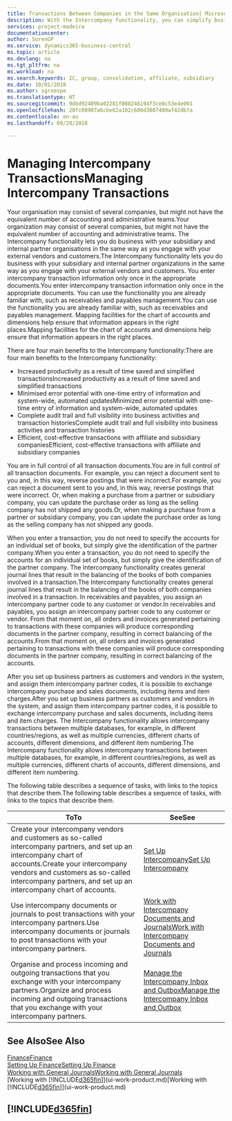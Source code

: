 ```yaml
---
title: Transactions Between Companies in the Same Organisation| Microsoft Docs
description: With the Intercompany functionality, you can simplify business processes and transactions between companies within the same organisation.
services: project-madeira
documentationcenter: 
author: SorenGP
ms.service: dynamics365-business-central
ms.topic: article
ms.devlang: na
ms.tgt_pltfrm: na
ms.workload: na
ms.search.keywords: IC, group, consolidation, affiliate, subsidiary
ms.date: 10/01/2018
ms.author: sgroespe
ms.translationtype: HT
ms.sourcegitcommit: 9dbd92409ba02281f008246194f3ce0c53e4e001
ms.openlocfilehash: 20fc08907a6cbe62a102c680d3087409af42db7a
ms.contentlocale: en-au
ms.lasthandoff: 09/28/2018

---
```

# <a name="managing-intercompany-transactions"></a><span data-ttu-id="c87ac-103">Managing Intercompany Transactions</span><span class="sxs-lookup"><span data-stu-id="c87ac-103">Managing Intercompany Transactions</span></span>
<span data-ttu-id="c87ac-104">Your organisation may consist of several companies, but might not have the equivalent number of accounting and administrative teams.</span><span class="sxs-lookup"><span data-stu-id="c87ac-104">Your organization may consist of several companies, but might not have the equivalent number of accounting and administrative teams.</span></span> <span data-ttu-id="c87ac-105">The Intercompany functionality lets you do business with your subsidiary and internal partner organisations in the same way as you engage with your external vendors and customers.</span><span class="sxs-lookup"><span data-stu-id="c87ac-105">The Intercompany functionality lets you do business with your subsidiary and internal partner organizations in the same way as you engage with your external vendors and customers.</span></span> <span data-ttu-id="c87ac-106">You enter intercompany transaction information only once in the appropriate documents.</span><span class="sxs-lookup"><span data-stu-id="c87ac-106">You enter intercompany transaction information only once in the appropriate documents.</span></span> <span data-ttu-id="c87ac-107">You can use the functionality you are already familiar with, such as receivables and payables management.</span><span class="sxs-lookup"><span data-stu-id="c87ac-107">You can use the functionality you are already familiar with, such as receivables and payables management.</span></span> <span data-ttu-id="c87ac-108">Mapping facilities for the chart of accounts and dimensions help ensure that information appears in the right places.</span><span class="sxs-lookup"><span data-stu-id="c87ac-108">Mapping facilities for the chart of accounts and dimensions help ensure that information appears in the right places.</span></span>  

<span data-ttu-id="c87ac-109">There are four main benefits to the Intercompany functionality:</span><span class="sxs-lookup"><span data-stu-id="c87ac-109">There are four main benefits to the Intercompany functionality:</span></span>  

- <span data-ttu-id="c87ac-110">Increased productivity as a result of time saved and simplified transactions</span><span class="sxs-lookup"><span data-stu-id="c87ac-110">Increased productivity as a result of time saved and simplified transactions</span></span>  
- <span data-ttu-id="c87ac-111">Minimised error potential with one-time entry of information and system-wide, automated updates</span><span class="sxs-lookup"><span data-stu-id="c87ac-111">Minimized error potential with one-time entry of information and system-wide, automated updates</span></span>  
- <span data-ttu-id="c87ac-112">Complete audit trail and full visibility into business activities and transaction histories</span><span class="sxs-lookup"><span data-stu-id="c87ac-112">Complete audit trail and full visibility into business activities and transaction histories</span></span>  
- <span data-ttu-id="c87ac-113">Efficient, cost-effective transactions with affiliate and subsidiary companies</span><span class="sxs-lookup"><span data-stu-id="c87ac-113">Efficient, cost-effective transactions with affiliate and subsidiary companies</span></span>  

<span data-ttu-id="c87ac-114">You are in full control of all transaction documents.</span><span class="sxs-lookup"><span data-stu-id="c87ac-114">You are in full control of all transaction documents.</span></span> <span data-ttu-id="c87ac-115">For example, you can reject a document sent to you and, in this way, reverse postings that were incorrect.</span><span class="sxs-lookup"><span data-stu-id="c87ac-115">For example, you can reject a document sent to you and, in this way, reverse postings that were incorrect.</span></span> <span data-ttu-id="c87ac-116">Or, when making a purchase from a partner or subsidiary company, you can update the purchase order as long as the selling company has not shipped any goods.</span><span class="sxs-lookup"><span data-stu-id="c87ac-116">Or, when making a purchase from a partner or subsidiary company, you can update the purchase order as long as the selling company has not shipped any goods.</span></span>  

<span data-ttu-id="c87ac-117">When you enter a transaction, you do not need to specify the accounts for an individual set of books, but simply give the identification of the partner company.</span><span class="sxs-lookup"><span data-stu-id="c87ac-117">When you enter a transaction, you do not need to specify the accounts for an individual set of books, but simply give the identification of the partner company.</span></span> <span data-ttu-id="c87ac-118">The Intercompany functionality creates general journal lines that result in the balancing of the books of both companies involved in a transaction.</span><span class="sxs-lookup"><span data-stu-id="c87ac-118">The Intercompany functionality creates general journal lines that result in the balancing of the books of both companies involved in a transaction.</span></span> <span data-ttu-id="c87ac-119">In receivables and payables, you assign an intercompany partner code to any customer or vendor.</span><span class="sxs-lookup"><span data-stu-id="c87ac-119">In receivables and payables, you assign an intercompany partner code to any customer or vendor.</span></span> <span data-ttu-id="c87ac-120">From that moment on, all orders and invoices generated pertaining to transactions with these companies will produce corresponding documents in the partner company, resulting in correct balancing of the accounts.</span><span class="sxs-lookup"><span data-stu-id="c87ac-120">From that moment on, all orders and invoices generated pertaining to transactions with these companies will produce corresponding documents in the partner company, resulting in correct balancing of the accounts.</span></span>  

 <span data-ttu-id="c87ac-121">After you set up business partners as customers and vendors in the system, and assign them intercompany partner codes, it is possible to exchange intercompany purchase and sales documents, including items and item charges.</span><span class="sxs-lookup"><span data-stu-id="c87ac-121">After you set up business partners as customers and vendors in the system, and assign them intercompany partner codes, it is possible to exchange intercompany purchase and sales documents, including items and item charges.</span></span> <span data-ttu-id="c87ac-122">The Intercompany functionality allows intercompany transactions between multiple databases, for example, in different countries/regions, as well as multiple currencies, different charts of accounts, different dimensions, and different item numbering.</span><span class="sxs-lookup"><span data-stu-id="c87ac-122">The Intercompany functionality allows intercompany transactions between multiple databases, for example, in different countries/regions, as well as multiple currencies, different charts of accounts, different dimensions, and different item numbering.</span></span>  

<span data-ttu-id="c87ac-123">The following table describes a sequence of tasks, with links to the topics that describe them.</span><span class="sxs-lookup"><span data-stu-id="c87ac-123">The following table describes a sequence of tasks, with links to the topics that describe them.</span></span>

 |<span data-ttu-id="c87ac-124">To</span><span class="sxs-lookup"><span data-stu-id="c87ac-124">To</span></span> |<span data-ttu-id="c87ac-125">See</span><span class="sxs-lookup"><span data-stu-id="c87ac-125">See</span></span>|
 |---|---|
 |<span data-ttu-id="c87ac-126">Create your intercompany vendors and customers as so-called intercompany partners, and set up an intercompany chart of accounts.</span><span class="sxs-lookup"><span data-stu-id="c87ac-126">Create your intercompany vendors and customers as so-called intercompany partners, and set up an intercompany chart of accounts.</span></span>|[<span data-ttu-id="c87ac-127">Set Up Intercompany</span><span class="sxs-lookup"><span data-stu-id="c87ac-127">Set Up Intercompany</span></span>](intercompany-how-setup.md)|
 |<span data-ttu-id="c87ac-128">Use intercompany documents or journals to post transactions with your intercompany partners.</span><span class="sxs-lookup"><span data-stu-id="c87ac-128">Use intercompany documents or journals to post transactions with your intercompany partners.</span></span>|[<span data-ttu-id="c87ac-129">Work with Intercompany Documents and Journals</span><span class="sxs-lookup"><span data-stu-id="c87ac-129">Work with Intercompany Documents and Journals</span></span>](intercompany-how-work-documents-journals.md)|
 |<span data-ttu-id="c87ac-130">Organise and process incoming and outgoing transactions that you exchange with your intercompany partners.</span><span class="sxs-lookup"><span data-stu-id="c87ac-130">Organize and process incoming and outgoing transactions that you exchange with your intercompany partners.</span></span>|[<span data-ttu-id="c87ac-131">Manage the Intercompany Inbox and Outbox</span><span class="sxs-lookup"><span data-stu-id="c87ac-131">Manage the Intercompany Inbox and Outbox</span></span>](intercompany-how-manage-intercompany-inbox.md)|

## <a name="see-also"></a><span data-ttu-id="c87ac-132">See Also</span><span class="sxs-lookup"><span data-stu-id="c87ac-132">See Also</span></span>
[<span data-ttu-id="c87ac-133">Finance</span><span class="sxs-lookup"><span data-stu-id="c87ac-133">Finance</span></span>](finance.md)  
[<span data-ttu-id="c87ac-134">Setting Up Finance</span><span class="sxs-lookup"><span data-stu-id="c87ac-134">Setting Up Finance</span></span>](finance-setup-finance.md)  
[<span data-ttu-id="c87ac-135">Working with General Journals</span><span class="sxs-lookup"><span data-stu-id="c87ac-135">Working with General Journals</span></span>](ui-work-general-journals.md)  
<span data-ttu-id="c87ac-136">[Working with [!INCLUDE[d365fin](includes/d365fin_md.md)]](ui-work-product.md)</span><span class="sxs-lookup"><span data-stu-id="c87ac-136">[Working with [!INCLUDE[d365fin](includes/d365fin_md.md)]](ui-work-product.md)</span></span>

## [!INCLUDE[d365fin](includes/free_trial_md.md)]  
 

